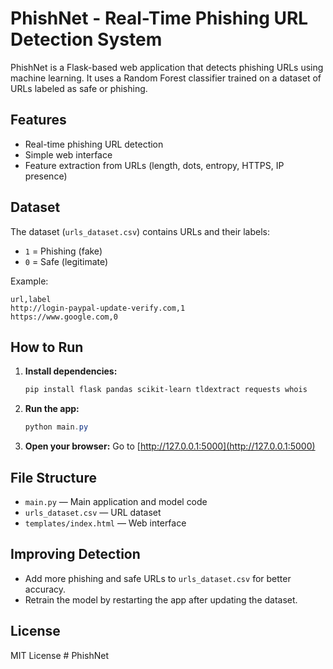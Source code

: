 # PhishNet - Real-Time Phishing URL Detection System

PhishNet is a Flask-based web application that detects phishing URLs using machine learning. It uses a Random Forest classifier trained on a dataset of URLs labeled as safe or phishing.

## Features
- Real-time phishing URL detection
- Simple web interface
- Feature extraction from URLs (length, dots, entropy, HTTPS, IP presence)

## Dataset
The dataset (`urls_dataset.csv`) contains URLs and their labels:
- `1` = Phishing (fake)
- `0` = Safe (legitimate)

Example:
```
url,label
http://login-paypal-update-verify.com,1
https://www.google.com,0
```

## How to Run
1. **Install dependencies:**
   ```powershell
   pip install flask pandas scikit-learn tldextract requests whois
   ```
2. **Run the app:**
   ```powershell
   python main.py
   ```
3. **Open your browser:**
   Go to [http://127.0.0.1:5000](http://127.0.0.1:5000)

## File Structure
- `main.py` — Main application and model code
- `urls_dataset.csv` — URL dataset
- `templates/index.html` — Web interface

## Improving Detection
- Add more phishing and safe URLs to `urls_dataset.csv` for better accuracy.
- Retrain the model by restarting the app after updating the dataset.

## License
MIT License
#   P h i s h N e t  
 